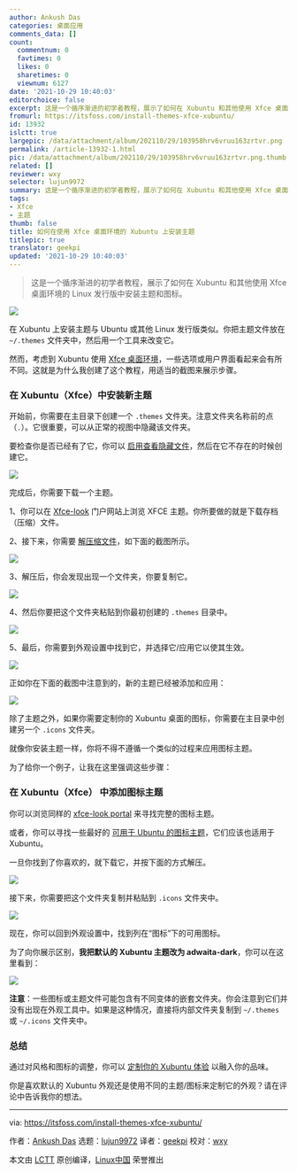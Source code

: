 ```yaml
---
author: Ankush Das
categories: 桌面应用
comments_data: []
count:
  commentnum: 0
  favtimes: 0
  likes: 0
  sharetimes: 0
  viewnum: 6127
date: '2021-10-29 10:40:03'
editorchoice: false
excerpt: 这是一个循序渐进的初学者教程，展示了如何在 Xubuntu 和其他使用 Xfce 桌面环境的 Linux 发行版中安装主题和图标。
fromurl: https://itsfoss.com/install-themes-xfce-xubuntu/
id: 13932
islctt: true
largepic: /data/attachment/album/202110/29/103958hrv6vruu163zrtvr.png
permalink: /article-13932-1.html
pic: /data/attachment/album/202110/29/103958hrv6vruu163zrtvr.png.thumb.jpg
related: []
reviewer: wxy
selector: lujun9972
summary: 这是一个循序渐进的初学者教程，展示了如何在 Xubuntu 和其他使用 Xfce 桌面环境的 Linux 发行版中安装主题和图标。
tags:
- Xfce
- 主题
thumb: false
title: 如何在使用 Xfce 桌面环境的 Xubuntu 上安装主题
titlepic: true
translator: geekpi
updated: '2021-10-29 10:40:03'
---
```



> 
> 这是一个循序渐进的初学者教程，展示了如何在 Xubuntu 和其他使用 Xfce 桌面环境的 Linux 发行版中安装主题和图标。
> 
> 
> 


![](/data/attachment/album/202110/29/103958hrv6vruu163zrtvr.png)


在 Xubuntu 上安装主题与 Ubuntu 或其他 Linux 发行版类似。你把主题文件放在 `~/.themes` 文件夹中，然后用一个工具来改变它。


然而，考虑到 Xubuntu 使用 [Xfce 桌面环境](https://xfce.org/)，一些选项或用户界面看起来会有所不同。这就是为什么我创建了这个教程，用适当的截图来展示步骤。


### 在 Xubuntu（Xfce）中安装新主题


开始前，你需要在主目录下创建一个 `.themes` 文件夹。注意文件夹名称前的点（`.`）。它很重要，可以从正常的视图中隐藏该文件夹。


要检查你是否已经有了它，你可以 [启用查看隐藏文件](https://itsfoss.com/hide-folders-and-show-hidden-files-in-ubuntu-beginner-trick/)，然后在它不存在的时候创建它。


![](/data/attachment/album/202110/29/104003n1opsjln1blpbj1d.png)


完成后，你需要下载一个主题。


1、你可以在 [Xfce-look](https://www.xfce-look.org/browse?cat=138&ord=latest) 门户网站上浏览 XFCE 主题。你所要做的就是下载存档（压缩）文件。


2、接下来，你需要 [解压缩文件](https://itsfoss.com/unzip-linux/)，如下面的截图所示。


![](/data/attachment/album/202110/29/104003y53gti52bo2pt2m2.png)


3、解压后，你会发现出现一个文件夹，你要复制它。


![](/data/attachment/album/202110/29/104004agawwgwgfvy712jy.png)


4、然后你要把这个文件夹粘贴到你最初创建的 `.themes` 目录中。


![](/data/attachment/album/202110/29/104004lm9xmderk91mam1e.png)


5、最后，你需要到外观设置中找到它，并选择它/应用它以使其生效。


![](/data/attachment/album/202110/29/104004pbnbzhrfonu0n0cz.png)


正如你在下面的截图中注意到的，新的主题已经被添加和应用：


![](/data/attachment/album/202110/29/104004tytgaaa0tmkbpje6.png)


除了主题之外，如果你需要定制你的 Xubuntu 桌面的图标，你需要在主目录中创建另一个 `.icons` 文件夹。


就像你安装主题一样，你将不得不遵循一个类似的过程来应用图标主题。


为了给你一个例子，让我在这里强调这些步骤：


### 在 Xubuntu（Xfce） 中添加图标主题


你可以浏览同样的 [xfce-look portal](https://www.xfce-look.org/browse?cat=132&ord=latest) 来寻找完整的图标主题。


或者，你可以寻找一些最好的 [可用于 Ubuntu 的图标主题](https://itsfoss.com/best-icon-themes-ubuntu-16-04/)，它们应该也适用于 Xubuntu。


一旦你找到了你喜欢的，就下载它，并按下面的方式解压。


![](/data/attachment/album/202110/29/104005j2yc9pz5cclcoolo.png)


接下来，你需要把这个文件夹复制并粘贴到 `.icons` 文件夹中。


![](/data/attachment/album/202110/29/104005cjv9jgzj68vf996x.png)


现在，你可以回到外观设置中，找到列在“图标”下的可用图标。


为了向你展示区别，**我把默认的 Xubuntu 主题改为 adwaita-dark**，你可以在这里看到：


![](/data/attachment/album/202110/29/104007sog1tb04e7xxb1xz.png)


**注意**：一些图标或主题文件可能包含有不同变体的嵌套文件夹。你会注意到它们并没有出现在外观工具中。如果是这种情况，直接将内部文件夹复制到 `~/.themes` 或 `~/.icons` 文件夹中。


### 总结


通过对风格和图标的调整，你可以 [定制你的 Xubuntu 体验](https://itsfoss.com/customize-xfce/) 以融入你的品味。


你是喜欢默认的 Xubuntu 外观还是使用不同的主题/图标来定制它的外观？请在评论中告诉我你的想法。




---


via: <https://itsfoss.com/install-themes-xfce-xubuntu/>


作者：[Ankush Das](https://itsfoss.com/author/ankush/) 选题：[lujun9972](https://github.com/lujun9972) 译者：[geekpi](https://github.com/geekpi) 校对：[wxy](https://github.com/wxy)


本文由 [LCTT](https://github.com/LCTT/TranslateProject) 原创编译，[Linux中国](https://linux.cn/) 荣誉推出